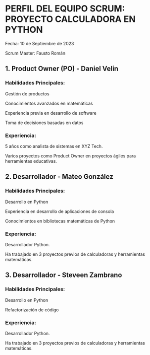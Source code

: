 # PERFIL DEL EQUIPO SCRUM: PROYECTO CALCULADORA EN PYTHON

Fecha: 10 de Septiembre de 2023

Scrum Master: Fausto Román

## 1. Product Owner (PO) - Daniel Velin

### Habilidades Principales:

Gestión de productos

Conocimientos avanzados en matemáticas

Experiencia previa en desarrollo de software

Toma de decisiones basadas en datos

###  Experiencia:

5 años como analista de sistemas en XYZ Tech.

Varios proyectos como Product Owner en proyectos ágiles para herramientas educativas.


## 2. Desarrollador - Mateo González

### Habilidades Principales:

Desarrollo en Python

Experiencia en desarrollo de aplicaciones de consola

Conocimientos en bibliotecas matemáticas de Python



### Experiencia:

Desarrollador Python.

Ha trabajado en 3 proyectos previos de calculadoras y herramientas matemáticas.

## 3. Desarrollador - Steveen Zambrano


### Habilidades Principales:

Desarrollo en Python

Refactorización de código

### Experiencia:

Desarrollador Python.

Ha trabajado en 3 proyectos previos de calculadoras y herramientas matemáticas.
